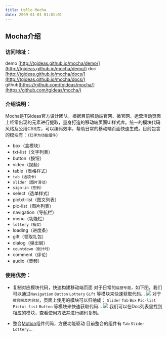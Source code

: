 ```yaml
---
title: Hello Mocha
date: 2099-01-01 01:01:01
---
```


## Mocha介绍

### 访问地址：
demo [http://tgideas.github.io/mocha/demo/](http://tgideas.github.io/mocha/demo/)
doc  [http://tgideas.github.io/mocha/docs/](http://tgideas.github.io/mocha/docs/)
github[https://github.com/tgideas/mocha/](https://github.com/tgideas/mocha/)

### 介绍说明：
Mocha是TGideas官方设计团队，根据目前移动端官网、微官网、运营活动页面上经常出现的元素进行提取，量身打造的移动端页面UI样式库。统一的模块代码风格及公用CSS库，可以编码效率，帮助日常的移动端页面快速生成。目前包含的模块有：（`红字为功能组件`）

- box（盒模块）
- txt-list（文字列表）
- button（按钮）
- video（视频）
- table（表格样式）
- `tab（选项卡）`
- `slider（图片滑动）`
- `sign-in（签到）`
- select（选单样式）
- pictxt-list（图文列表）
- pic-list（图片列表）
- navigation（导航栏）
- menu（功能栏）
- `lottery（抽奖）`
- loading（进度条）
- gift（领取礼包）
- dialog（弹出层）
- `countdown（倒计时）`
- comment（评论）
- audio（音频）


### 使用优势：
- 复制对应模块代码，快速构建移动端页面
对于日常的`运营专题`，如下图，我们可以通过`Navigation` `Button` `Lottery` `Gift` 等模块来快速获取代码...
![](http://game.gtimg.cn/images/js/mocha/images/intro/D4.png)
对于`微官网及内容站`，页面上使用的模块可以归纳成： `Slider` `Tab` `Box` `Pic-list` `Pictxt-list` `Button`  等模块来快速获取代码...
![](http://game.gtimg.cn/images/js/mocha/images/intro/D2.png)
我们可以在Doc列表里找到相应的模块，查看使用方法并进行编码复制。

- 整合[Motion](http://tgideas.github.io/motion/index.html)组件代码，方便功能驱动
目前整合的组件有 `Tab`  `Slider`  `Lottery`...